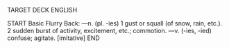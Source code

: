 TARGET DECK
ENGLISH

START
Basic
Flurry
Back: —n. (pl. -ies) 1 gust or squall (of snow, rain, etc.). 2 sudden burst of activity, excitement, etc.; commotion. —v. (-ies, -ied) confuse; agitate. [imitative]
END
